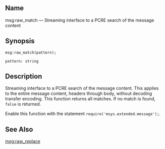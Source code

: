 <a name="lua.ref.msg_raw_match"></a>
## Name

msg:raw_match — Streaming interface to a PCRE search of the message content

<a name="idp16910672"></a>
## Synopsis

`msg:raw_match(pattern);`

`pattern: string`<a name="idp16913632"></a>
## Description

Streaming interface to a PCRE search of the message content. This applies to the entire message content, headers through body, without decoding transfer encoding. This function returns all matches. If no match is found, `false` is returned.

Enable this function with the statement `require('msys.extended.message');`.

<a name="idp16917088"></a>
## See Also

[msg:raw_replace](lua.ref.msg_raw_replace.php "msg:raw_replace")
